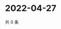 # 2022-04-27

共 0 条

<!-- BEGIN WEIBO -->
<!-- 最后更新时间 Wed Apr 27 2022 21:33:15 GMT+0800 (China Standard Time) -->

<!-- END WEIBO -->
